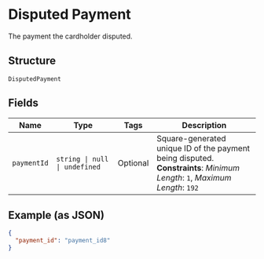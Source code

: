 
# Disputed Payment

The payment the cardholder disputed.

## Structure

`DisputedPayment`

## Fields

| Name | Type | Tags | Description |
|  --- | --- | --- | --- |
| `paymentId` | `string \| null \| undefined` | Optional | Square-generated unique ID of the payment being disputed.<br/>**Constraints**: *Minimum Length*: `1`, *Maximum Length*: `192` |

## Example (as JSON)

```json
{
  "payment_id": "payment_id8"
}
```

